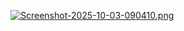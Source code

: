 [![Screenshot-2025-10-03-090410.png](https://i.postimg.cc/6qywN8jT/Screenshot-2025-10-03-090410.png)](https://postimg.cc/jn0BHSrr)
